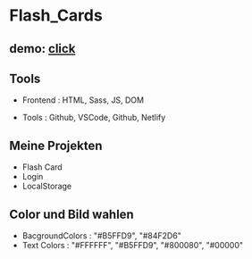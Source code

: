 # Flash_Cards

## demo: [click](https://flashcard-project.netlify.app/) 

## Tools

- Frontend : HTML, Sass, JS, DOM

- Tools : Github, VSCode, Github, Netlify 

## Meine Projekten

- Flash Card
- Login
- LocalStorage

## Color und Bild wahlen

- BacgroundColors   : "#B5FFD9", "#84F2D6"
- Text Colors       : "#FFFFFF", "#B5FFD9", "#800080", "#00000"

